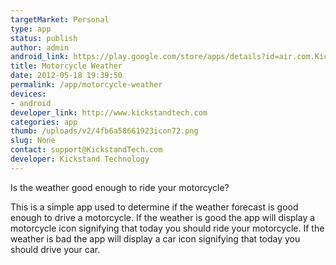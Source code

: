```yaml
--- 
targetMarket: Personal
type: app
status: publish
author: admin
android_link: https://play.google.com/store/apps/details?id=air.com.KickstandTech.MotorcycleWeather
title: Motorcycle Weather
date: 2012-05-18 19:39:50
permalink: /app/motorcycle-weather
devices: 
- android
developer_link: http://www.kickstandtech.com
categories: app
thumb: /uploads/v2/4fb6a58661923icon72.png
slug: None
contact: support@KickstandTech.com
developer: Kickstand Technology
---
```



Is the weather good enough to ride your motorcycle?  

  

This is a simple app used to determine if the weather forecast is good enough to drive a motorcycle. If the weather is good the app will display a motorcycle icon signifying that today you should ride your motorcycle. If the weather is bad the app will display a car icon signifying that today you should drive your car. 
